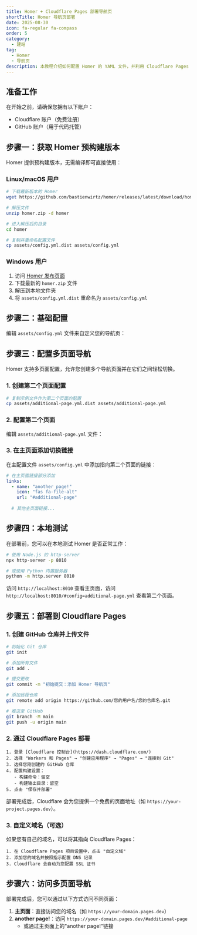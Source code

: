 ```yaml
---
title: Homer + Cloudflare Pages 部署导航页
shortTitle: Homer 导航页部署
date: 2025-08-30
icon: fa-regular fa-compass
order: 5
category:
  - 建站
tag:
  - Homer
  - 导航页
description: 本教程介绍如何配置 Homer 的 YAML 文件，并利用 Cloudflare Pages 免费、快速且自动化地部署一个美观的仪表盘式导航页面。
---
```

## 准备工作

在开始之前，请确保您拥有以下账户：
- Cloudflare 账户（免费注册）
- GitHub 账户（用于代码托管）

## 步骤一：获取 Homer 预构建版本

Homer 提供预构建版本，无需编译即可直接使用：

### Linux/macOS 用户
```bash
# 下载最新版本的 Homer
wget https://github.com/bastienwirtz/homer/releases/latest/download/homer.zip

# 解压文件
unzip homer.zip -d homer

# 进入解压后的目录
cd homer

# 复制并重命名配置文件
cp assets/config.yml.dist assets/config.yml
```

### Windows 用户
1. 访问 [Homer 发布页面](https://github.com/bastienwirtz/homer/releases)
2. 下载最新的 `homer.zip` 文件
3. 解压到本地文件夹
4. 将 `assets/config.yml.dist` 重命名为 `assets/config.yml`

## 步骤二：基础配置

编辑 `assets/config.yml` 文件来自定义您的导航页：

## 步骤三：配置多页面导航

Homer 支持多页面配置，允许您创建多个导航页面并在它们之间轻松切换。

### 1. 创建第二个页面配置

```bash
# 复制示例文件作为第二个页面的配置
cp assets/additional-page.yml.dist assets/additional-page.yml
```

### 2. 配置第二个页面

编辑 `assets/additional-page.yml` 文件：

### 3. 在主页面添加切换链接

在主配置文件 `assets/config.yml` 中添加指向第二个页面的链接：

```yaml
# 在主页面链接部分添加
links:
  - name: "another page!"
    icon: "fas fa-file-alt"
    url: "#additional-page" 
    
  # 其他主页面链接...
```

## 步骤四：本地测试

在部署前，您可以在本地测试 Homer 是否正常工作：

```bash
# 使用 Node.js 的 http-server
npx http-server -p 8010

# 或使用 Python 内置服务器
python -m http.server 8010
```

访问 `http://localhost:8010` 查看主页面，访问 `http://localhost:8010/#config=additional-page.yml` 查看第二个页面。

## 步骤五：部署到 Cloudflare Pages

### 1. 创建 GitHub 仓库并上传文件

```bash
# 初始化 Git 仓库
git init

# 添加所有文件
git add .

# 提交更改
git commit -m "初始提交：添加 Homer 导航页"

# 添加远程仓库
git remote add origin https://github.com/您的用户名/您的仓库名.git

# 推送至 GitHub
git branch -M main
git push -u origin main
```

### 2. 通过 Cloudflare Pages 部署

    1. 登录 [Cloudflare 控制台](https://dash.cloudflare.com/)
    2. 选择 "Workers 和 Pages" → "创建应用程序" → "Pages" → "连接到 Git"
    3. 选择您刚创建的 GitHub 仓库
    4. 配置构建设置：
       - 构建命令：留空
       - 构建输出目录：留空
    5. 点击 "保存并部署"

部署完成后，Cloudflare 会为您提供一个免费的页面地址（如 `https://your-project.pages.dev`）。

### 3. 自定义域名（可选）

如果您有自己的域名，可以将其指向 Cloudflare Pages：

    1. 在 Cloudflare Pages 项目设置中，点击 "自定义域"
    2. 添加您的域名并按照指示配置 DNS 记录
    3. Cloudflare 会自动为您配置 SSL 证书

## 步骤六：访问多页面导航

部署完成后，您可以通过以下方式访问不同页面：

1. **主页面**：直接访问您的域名（如 `https://your-domain.pages.dev`）
2. **another page!**：访问 `https://your-domain.pages.dev/#additional-page`
   - 或通过主页面上的"another page!"链接

